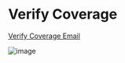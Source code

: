 # Verify Coverage

[Verify Coverage Email](https://mygainwell-my.sharepoint.com/:u:/r/personal/christopher_nguyen_gainwelltechnologies_com/Documents/Evergreen/Emails/_encrypt_Verifying%20Coverage%20in%20Member%20Tile%20Vue360RX%20_____New%20Process____.msg?csf=1&web=1&e=nwd4de)

![image](https://user-images.githubusercontent.com/122046056/227436383-ce80d673-64a8-49bd-84f0-f904fa9c5535.png)

